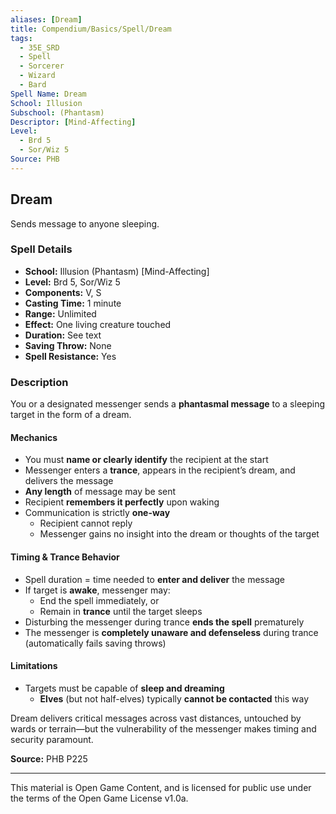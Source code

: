 ```yaml
---
aliases: [Dream]
title: Compendium/Basics/Spell/Dream
tags:
  - 35E_SRD
  - Spell
  - Sorcerer
  - Wizard
  - Bard
Spell Name: Dream
School: Illusion
Subschool: (Phantasm)
Descriptor: [Mind-Affecting]
Level:
  - Brd 5
  - Sor/Wiz 5
Source: PHB
---
```


## Dream

Sends message to anyone sleeping.

### Spell Details

- **School:** Illusion (Phantasm) [Mind-Affecting]  
- **Level:** Brd 5, Sor/Wiz 5  
- **Components:** V, S  
- **Casting Time:** 1 minute  
- **Range:** Unlimited  
- **Effect:** One living creature touched  
- **Duration:** See text  
- **Saving Throw:** None  
- **Spell Resistance:** Yes  

### Description

You or a designated messenger sends a **phantasmal message** to a sleeping target in the form of a dream.

#### Mechanics

- You must **name or clearly identify** the recipient at the start  
- Messenger enters a **trance**, appears in the recipient’s dream, and delivers the message  
- **Any length** of message may be sent  
- Recipient **remembers it perfectly** upon waking  
- Communication is strictly **one-way**  
  - Recipient cannot reply  
  - Messenger gains no insight into the dream or thoughts of the target

#### Timing & Trance Behavior

- Spell duration = time needed to **enter and deliver** the message  
- If target is **awake**, messenger may:
  - End the spell immediately, or  
  - Remain in **trance** until the target sleeps  
- Disturbing the messenger during trance **ends the spell** prematurely  
- The messenger is **completely unaware and defenseless** during trance (automatically fails saving throws)

#### Limitations

- Targets must be capable of **sleep and dreaming**  
  - **Elves** (but not half-elves) typically **cannot be contacted** this way

Dream delivers critical messages across vast distances, untouched by wards or terrain—but the vulnerability of the messenger makes timing and security paramount.


**Source:** PHB P225

---

This material is Open Game Content, and is licensed for public use under  
the terms of the Open Game License v1.0a.
